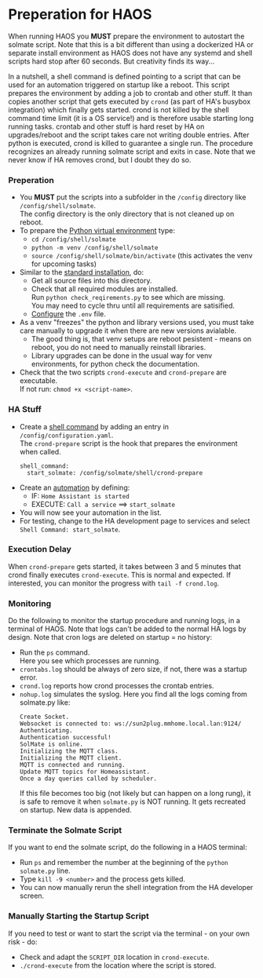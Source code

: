 # Preperation for HAOS

When running HAOS you **MUST** prepare the environment to autostart the solmate script. Note that this is a bit different than using a dockerized HA or separate install environment as HAOS does not have any systemd and shell scripts hard stop after 60 seconds. But creativity finds its way...

In a nutshell, a shell command is defined pointing to a script that can be used for an automation triggered on
startup like a reboot. This script prepares the environment by adding a job to crontab and other stuff. It than
copies another script that gets executed by `crond` (as part of HA's busybox integration) which finally gets started.
crond is not killed by the shell command time limit (it is a OS service!) and is therefore usable starting
long running tasks. crontab and other stuff is hard reset by HA on upgrades/reboot and the script takes care not
writing double entries. After python is executed, crond is killed to guarantee a single run. The procedure recognizes
an already running solmate script and exits in case. Note that we never know if HA removes crond, but I doubt they
do so.

### Preperation

* You **MUST** put the scripts into a subfolder in the `/config` directory like `/config/shell/solmate`.  
  The config directory is the only directory that is not cleaned up on reboot.
* To prepare the [Python virtual environment](https://docs.python.org/3/library/venv.html) type:
  * `cd /config/shell/solmate`
  * `python -m venv /config/shell/solmate`
  * `source /config/shell/solmate/bin/activate` (this activates the venv for upcoming tasks)
* Similar to the [standard installation](./prep-standard.md), do:
  * Get all source files into this directory.
  * Check that all required modules are installed.  
     Run `python check_reqirements.py` to see which are missing.  
     You may need to cycle thru until all requirements are satisified.
   * [Configure](#solmate_envpy) the `.env` file.
* As a venv "freezes" the python and library versions used, you must take care manually to upgrade it when there
  are new versions avialable.
  * The good thing is, that venv setups are reboot pesistent - means on reboot, you do not need to manually
    reinstall libraries.
  * Library upgrades can be done in the usual way for venv environments, for python check the documentation.
* Check that the two scripts `crond-execute` and `crond-prepare` are executable.  
  If not run: `chmod +x <script-name>`.

### HA Stuff

* Create a [shell command](https://www.home-assistant.io/integrations/shell_command/) by adding an entry in
  `/config/configuration.yaml`.  
  The `crond-prepare` script is the hook that prepares the environment when called.
  ```
  shell_command:
    start_solmate: /config/solmate/shell/crond-prepare
  ```
* Create an [automation](https://www.home-assistant.io/getting-started/automation/) by defining:
  * IF: `Home Assistant is started`
  * EXECUTE: `Call a service` ==> `start_solmate`
* You will now see your automation in the list.
* For testing, change to the HA development page to services and select `Shell Command: start_solmate`.

### Execution Delay

When `crond-prepare` gets started, it takes between 3 and 5 minutes that crond finally executes `crond-execute`.
This is normal and expected. If interested, you can monitor the progress with `tail -f crond.log`.

### Monitoring

Do the following to monitor the startup procedure and running logs, in a terminal of HAOS. Note that logs can't
be added to the normal HA logs by design. Note that cron logs are deleted on startup = no history:

* Run the `ps` command.  
  Here you see which processes are running.
* `crontabs.log` should be always of zero size, if not, there was a startup error.
* `crond.log` reports how crond processes the crontab entries.
* `nohup.log` simulates the syslog. Here you find all the logs coming from solmate.py like:  
  ```
  Create Socket.
  Websocket is connected to: ws://sun2plug.mmhome.local.lan:9124/
  Authenticating.
  Authentication successful!
  SolMate is online.
  Initializing the MQTT class.
  Initializing the MQTT client.
  MQTT is connected and running.
  Update MQTT topics for Homeassistant.
  Once a day queries called by scheduler.
  ```
  If this file becomes too big (not likely but can happen on a long rung), it is safe to remove it when
  `solmate.py` is NOT running. It gets recreated on startup. New data is appended.

### Terminate the Solmate Script
 
If you want to end the solmate script, do the following in a HAOS terminal:

* Run `ps` and remember the number at the beginning of the `python solmate.py` line.
* Type `kill -9 <number>` and the process gets killed.
* You can now manually rerun the shell integration from the HA developer screen.

### Manually Starting the Startup Script

If you need to test or want to start the script via the terminal - on your own risk - do:

* Check and adapt the `SCRIPT_DIR` location in `crond-execute`.
* `./crond-execute` from the location where the script is stored.
